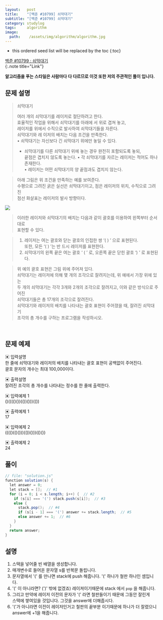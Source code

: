 ```yaml
---
layout:   post
title:    "[백준 #10799] 쇠막대기"
subtitle: "[백준 #10799] 쇠막대기"
category: studylog
tags:     algorithm
image:
  path:    /assets/img/algorithm/algorithm.jpg
---
```


<!--more-->

[백준 #10799 : 쇠막대기 ]:https://www.acmicpc.net/problem/10799

* this ordered seed list will be replaced by the toc
{:toc}  

[백준 #10799 : 쇠막대기]  
{:.note title="Link"}  

__알고리즘을 푸는 스타일은 사람마다 다 다르므로 이것 또한 저의 주관적인 풀이 입니다.__  

## 문제 설명  

>쇠막대기  
>
>여러 개의 쇠막대기를 레이저로 절단하려고 한다.  
>효율적인 작업을 위해서 쇠막대기를 아래에 서 위로 겹쳐 놓고,  
>레이저를 위에서 수직으로 발사하여 쇠막대기들을 자른다.  
>쇠막대기와 레 이저의 배치는 다음 조건을 만족한다.  
>• 쇠막대기는 자신보다 긴 쇠막대기 위에만 놓일 수 있다.  
>  - 쇠막대기를 다른 쇠막대기 위에 놓는 경우 완전히 포함되도록 놓되,  
>    끝점은 겹치지 않도록 놓는다.
>• 각 쇠막대기를 자르는 레이저는 적어도 하나 존재한다.  
>• 레이저는 어떤 쇠막대기의 양 끝점과도 겹치지 않는다.  

>아래 그림은 위 조건을 만족하는 예를 보여준다.  
>수평으로 그려진 굵은 실선은 쇠막대기이고, 점은 레이저의 위치, 수직으로 그려진  
>점선 화살표는 레이저의 발사 방향이다.  

![](https://onlinejudgeimages.s3-ap-northeast-1.amazonaws.com/problem/10799/1.png)

>이러한 레이저와 쇠막대기의 배치는 다음과 같이 괄호를 이용하여 왼쪽부터 순서대로  
>표현할 수 있다.

>1. 레이저는 여는 괄호와 닫는 괄호의 인접한 쌍 ‘( ) ’ 으로 표현된다.  
>또한, 모든 ‘( ) ’는 반 드시 레이저를 표현한다.  
>2. 쇠막대기의 왼쪽 끝은 여는 괄호 ‘ ( ’ 로, 오른쪽 끝은 닫힌 괄호 ‘) ’ 로 표현된다.  

>위 예의 괄호 표현은 그림 위에 주어져 있다.  
>쇠막대기는 레이저에 의해 몇 개의 조각으로 잘려지는데, 위 예에서 가장 위에 있는  
>두 개의 쇠막대기는 각각 3개와 2개의 조각으로 잘려지고, 이와 같은 방식으로 주어진  
>쇠막대기들은 총 17개의 조각으로 잘려진다.  
>쇠막대기와 레이저의 배치를 나타내는 괄호 표현이 주어졌을 때, 잘려진 쇠막대기  
>조각의 총 개수를 구하는 프로그램을 작성하시오.

<br>  

## 문제 예제  

▣ 입력설명  
한 줄에 쇠막대기와 레이저의 배치를 나타내는 괄호 표현이 공백없이 주어진다.  
괄호 문자의 개수는 최대 100,000이다.  

▣ 출력설명  
잘려진 조각의 총 개수를 나타내는 정수를 한 줄에 출력한다.  

▣ 입력예제 1  
()(((()())(())()))(())  

▣ 출력예제 1  
17  

▣ 입력예제 2  
(((()(()()))(())()))(()())  

▣ 출력예제 2  
24  



## 풀이  

```java
// file: "solution.js"
function solution(s) {
  let answer = 0;
  let stack = [];  // #1
  for (i = 0; i < s.length; i++) {  // #2
    if (s[i] === '(') stack.push(s[i]);  // #3
    else {
      stack.pop();  // #4
      if (s[i - 1] === '(') answer += stack.length;  // #5
      else answer += 1;  // #6
    }
  }
  return answer;
}
```

## 설명  

1. 스택을 넣어줄 빈 배열을 생성합니다.  
2. 매개변수로 들어온 문자열 s를 반복문 돌립니다.  
3. 문자열에서 '(' 를 만나면 stack에 push 해줍니다. '(' 하나가 철판 하나인 셈입니다.  
4. '(' 이 아니라면? (')' 밖에 없겠죠) 레이져이기때문에 stack 에서 `pop` 을 해줍니다.  
5. 그리고 만약에 레이저 이전의 문자가 '(' 라면 철판들이기 때문에 그동안 잘린게  
스택에 쌓여있을 것입니다. 그것을 answer에 더해줍시다.  
6. '('가 아니라면 이전이 레이저인거고 철판의 끝부분 이기때문에 하나가 더 잘렸으니  
answer에 +1을 해줍니다.  